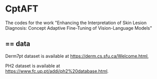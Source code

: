 # CptAFT

The codes for the work "Enhancing the Interpretation of Skin Lesion Diagnosis: Concept Adaptive Fine-Tuning of Vision-Language Models"

==
data
-
Derm7pt dataset is available at https://derm.cs.sfu.ca/Welcome.html,

PH2 dataset is available at https://www.fc.up.pt/addi/ph2%20database.html.
